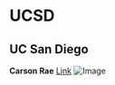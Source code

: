 # UCSD
## UC San Diego
**Carson Rae**
[Link](http://ucsd.edu)
![Image](https://www.google.com/url?sa=i&url=https%3A%2F%2Ftoday.ucsd.edu%2Fstory%2Fuc-san-diego-ranked-no-1-public-university-by-washington-monthly&psig=AOvVaw3KaeSoYZ5480pwp2hni5t4&ust=1673635911273000&source=images&cd=vfe&ved=0CA8QjRxqFwoTCOCN0eHZwvwCFQAAAAAdAAAAABAE)
